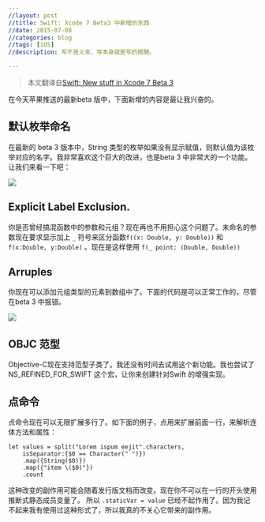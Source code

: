 ```yaml
---
//layout: post
//title: Swift: Xcode 7 Beta3 中新增的东西
//date: 2015-07-08
//categories: blog
//tags: [iOS]
//description: 写不是义务，写本身就是写的报酬。

---
```


> 本文翻译自[Swift: New stuff in Xcode 7 Beta 3][1]

在今天苹果推送的最新beta 版中，下面新增的内容是最让我兴奋的。

## 默认枚举命名

在最新的 beta 3 版本中，String 类型的枚举如果没有显示赋值，则默认值为该枚举对应的名字。我非常喜欢这个巨大的改进，也是beta 3 中非常大的一个功能。让我们来看一下吧：

![][2]

## Explicit Label Exclusion.

你是否曾经搞混函数中的参数和元组？现在再也不用担心这个问题了。未命名的参数现在要求显示加上 `_` 符号来区分函数`f((x: Double, y: Double))` 和 `f(x:Double, y:Double)` 。现在是这样使用 `f(_ point: (Double, Double))`

## Arruples

你现在可以添加元组类型的元素到数组中了。下面的代码是可以正常工作的，尽管在beta 3 中报错。

![][3]

## OBJC 范型

Objective-C现在支持范型子类了。我还没有时间去试用这个新功能。我也尝试了 NS_REFINED_FOR_SWIFT 这个宏，让你来创建针对Swift 的增强实现。

## 点命令

点命令现在可以无限扩展多行了。如下面的例子，点用来扩展前面一行，来解析连体方法和属性：

    let values = split("Lorem ispum eejit".characters,
        isSeparator:{$0 == Character(" ")})
        .map({String($0)})
        .map({"item \($0)"})
        .count


这种改变的副作用可能会随着发行版文档而改变。现在你不可以在一行的开头使用推断式静态成员变量了。 所以 `.staticVar = value` 已经不起作用了。因为我记不起来我有使用过这种形式了，所以我真的不关心它带来的副作用。

 [1]: http://ericasadun.com/2015/07/08/swift-new-stuff-in-xcode-7-beta-3/
 [2]: http://images0.cnblogs.com/blog2015/406864/201507/111424203934315.png
 [3]: http://images0.cnblogs.com/blog2015/406864/201507/111433235964296.png
